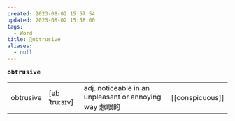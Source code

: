 ```yaml
---
created: 2023-08-02 15:57:54
updated: 2023-08-02 15:58:00
tags:
  - Word
title: 📖obtrusive
aliases:
  - null
---
```


<pre><strong>obtrusive</strong></pre>
|   |   |   |   |
|---|---|---|---|
|obtrusive|[əbˈtru:sɪv]|adj. noticeable in an unpleasant or annoying way 惹眼的|[[conspicuous]]|